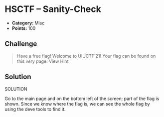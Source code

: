 # HSCTF – Sanity-Check

* **Category:** Misc
* **Points:** 100

## Challenge

> Have a free flag!
> Welcome to UIUCTF'21! Your flag can be found on this very page.
> View Hint


## Solution
SOLUTION

Go to the main page and on the bottom left of the screen; part of the flag is shown.
Since we know where the flag is, we can see the whole flag by using the deve tools to find it.



